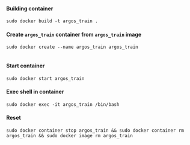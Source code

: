 #### Building container
```
sudo docker build -t argos_train .

```

#### Create `argos_train` container from `argos_train` image
```
sudo docker create --name argos_train argos_train


```

#### Start container
```
sudo docker start argos_train

```

#### Exec shell in container
```
sudo docker exec -it argos_train /bin/bash

```

#### Reset
```
sudo docker container stop argos_train && sudo docker container rm argos_train && sudo docker image rm argos_train

```

